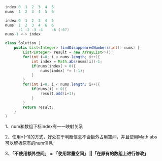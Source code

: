 ```java
index 0  1  2  3  4  5  
nums  1  2  3  4  5  6

index 0  1  2  3  4  5  
nums  1  2  3  4  6  6
      -1 -2 -3 -4    -6 (-6?)
nums-1 <-> index
```





```java
class Solution {
    public List<Integer> findDisappearedNumbers(int[] nums) {
        List<Integer> result = new ArrayList<>();
        for(int i=0; i < nums.length; i++){
            int index = Math.abs(nums[i])-1;
            if(nums[index] > 0){
                nums[index] *= (-1);
            }
        }
        for(int i=0; i < nums.length; i++){
            if(nums[i] > 0){
                result.add(i+1);
            }
        }
        return result;
    }
}
```

1、num和数组下标index有一一映射关系

2、使用*(-1)的方式，好处在于判断信息不会额外占用空间，并且使用Math.abs可以解析原有的num信息

3、**「不使用额外空间」 = 「使用常量空间」 ||「在原有的数组上进行修改」**




































































